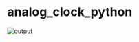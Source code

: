 # analog_clock_python
![output](https://user-images.githubusercontent.com/64351244/111461271-5655b600-8760-11eb-9895-0cbbe88240b3.gif)
